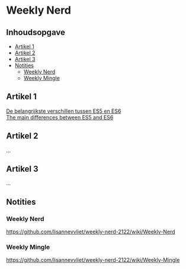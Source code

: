 # Weekly Nerd

## Inhoudsopgave
* [Artikel 1](#artikel-1)
* [Artikel 2](#artikel-2)
* [Artikel 3](#artikel-3)
* [Notities](#weekly-nerd)
  * [Weekly Nerd](#weekly-nerd)
  * [Weekly Mingle](#weekly-mingle)

## Artikel 1
[De belangrijkste verschillen tussen ES5 en ES6](https://medium.com/@lisannevanvliet/de-belangrijkste-verschillen-tussen-es5-en-es6-9563c11b1b53)  
[The main differences between ES5 and ES6](https://medium.com/@lisannevanvliet/the-main-differences-between-es5-and-es6-8a99b4d1dfbd)

## Artikel 2
...

## Artikel 3
...

## Notities

### Weekly Nerd
https://github.com/lisannevvliet/weekly-nerd-2122/wiki/Weekly-Nerd

### Weekly Mingle
https://github.com/lisannevvliet/weekly-nerd-2122/wiki/Weekly-Mingle
